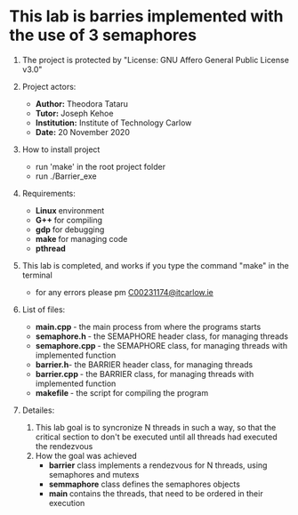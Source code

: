 # This lab is barries implemented with the use of 3 semaphores

1. The project is protected by "License: GNU Affero General Public License v3.0"
2. Project actors:
    - <b>Author:</b> Theodora Tataru
    - <b>Tutor:</b> Joseph Kehoe
    - <b>Institution:</b> Institute of Technology Carlow
    - <b>Date:</b> 20 November 2020
3. How to install project
    - run 'make' in the root project folder 
    - run ./Barrier_exe 
4. Requirements:
    - <b> Linux </b> environment
    - <b> G++ </b>  for compiling
    - <b> gdp </b>  for debugging
    - <b> make </b>  for managing code
    - <b> pthread </b>  
5. This lab is completed, and works if you type the command "make" in the terminal
    - for any errors please pm C00231174@itcarlow.ie
6. List of files:
    - <b>main.cpp </b>- the main process from where the programs starts
    - <b>semaphore.h </b>- the SEMAPHORE header class, for managing threads
    - <b>semaphore.cpp </b>- the SEMAPHORE class, for managing threads with implemented function
    - <b>barrier.h</b>- the BARRIER header class, for managing threads
    - <b>barrier.cpp </b>- the BARRIER class, for managing threads with implemented function
    - <b>makefile </b>- the script for compiling the program

7. Detailes:
    1. This lab goal is to syncronize N threads in such a way, so that the critical section to don't be executed until all threads had executed the rendezvous 
    2. How the goal was achieved
        - <b>barrier</b> class implements a rendezvous for N threads, using semaphores and mutexs
        - <b>semmaphore</b> class defines the semaphores objects
        - <b>main </b> contains the threads, that need to be ordered in their execution